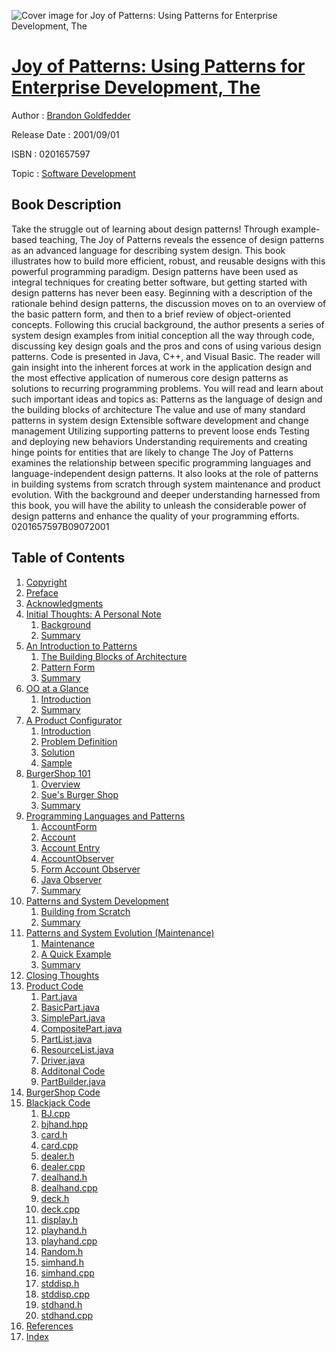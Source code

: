 ![Cover image for Joy of Patterns: Using Patterns for Enterprise Development, The](https://imgdetail.ebookreading.net/cover/cover/software_development/EB0201657597.jpg)

[Joy of Patterns: Using Patterns for Enterprise Development, The](https://ebookreading.net/view/book/Joy+of+Patterns%3A+Using+Patterns+for+Enterprise+Development%2C+The-EB0201657597_1.html "Joy of Patterns: Using Patterns for Enterprise Development, The")
====================================================================================================================

Author : [Brandon Goldfedder](https://ebookreading.net/search/author/Brandon+Goldfedder)

Release Date : 2001/09/01

ISBN : 0201657597

Topic : [Software Development](https://ebookreading.net/search/category/software-development)

Book Description
-----------------

Take the struggle out of learning about design patterns! Through example-based teaching, The Joy of Patterns reveals the essence of design patterns as an advanced language for describing system design. This book illustrates how to build more efficient, robust, and reusable designs with this powerful programming paradigm.
Design patterns have been used as integral techniques for creating better software, but getting started with design patterns has never been easy. Beginning with a description of the rationale behind design patterns, the discussion moves on to an overview of the basic pattern form, and then to a brief review of object-oriented concepts. Following this crucial background, the author presents a series of system design examples from initial conception all the way through code, discussing key design goals and the pros and cons of using various design patterns. Code is presented in Java, C++, and Visual Basic. The reader will gain insight into the inherent forces at work in the application design and the most effective application of numerous core design patterns as solutions to recurring programming problems.
You will read and learn about such important ideas and topics as:
Patterns as the language of design and the building blocks of architecture
The value and use of many standard patterns in system design
Extensible software development and change management
Utilizing supporting patterns to prevent loose ends
Testing and deploying new behaviors
Understanding requirements and creating hinge points for entities that are likely to change
The Joy of Patterns examines the relationship between specific programming languages and language-independent design patterns. It also looks at the role of patterns in building systems from scratch through system maintenance and product evolution.
With the background and deeper understanding harnessed from this book, you will have the ability to unleash the considerable power of design patterns and enhance the quality of your programming efforts.
 0201657597B09072001
              
Table of Contents
-----------------

1. [Copyright](https://ebookreading.net/view/book/Joy+of+Patterns%3A+Using+Patterns+for+Enterprise+Development%2C+The-EB0201657597_1.html)
1. [Preface](https://ebookreading.net/view/book/Joy+of+Patterns%3A+Using+Patterns+for+Enterprise+Development%2C+The-EB0201657597_2.html)
1. [Acknowledgments](https://ebookreading.net/view/book/Joy+of+Patterns%3A+Using+Patterns+for+Enterprise+Development%2C+The-EB0201657597_3.html)
1. [Initial Thoughts: A Personal Note](https://ebookreading.net/view/book/Joy+of+Patterns%3A+Using+Patterns+for+Enterprise+Development%2C+The-EB0201657597_4.html)
    1. [Background](https://ebookreading.net/view/book/Joy+of+Patterns%3A+Using+Patterns+for+Enterprise+Development%2C+The-EB0201657597_5.html)
    1. [Summary](https://ebookreading.net/view/book/Joy+of+Patterns%3A+Using+Patterns+for+Enterprise+Development%2C+The-EB0201657597_6.html)
1. [An Introduction to Patterns](https://ebookreading.net/view/book/Joy+of+Patterns%3A+Using+Patterns+for+Enterprise+Development%2C+The-EB0201657597_7.html)
    1. [The Building Blocks of Architecture](https://ebookreading.net/view/book/Joy+of+Patterns%3A+Using+Patterns+for+Enterprise+Development%2C+The-EB0201657597_8.html)
    1. [Pattern Form](https://ebookreading.net/view/book/Joy+of+Patterns%3A+Using+Patterns+for+Enterprise+Development%2C+The-EB0201657597_9.html)
    1. [Summary](https://ebookreading.net/view/book/Joy+of+Patterns%3A+Using+Patterns+for+Enterprise+Development%2C+The-EB0201657597_10.html)
1. [OO at a Glance](https://ebookreading.net/view/book/Joy+of+Patterns%3A+Using+Patterns+for+Enterprise+Development%2C+The-EB0201657597_11.html)
    1. [Introduction](https://ebookreading.net/view/book/Joy+of+Patterns%3A+Using+Patterns+for+Enterprise+Development%2C+The-EB0201657597_12.html)
    1. [Summary](https://ebookreading.net/view/book/Joy+of+Patterns%3A+Using+Patterns+for+Enterprise+Development%2C+The-EB0201657597_13.html)
1. [A Product Configurator](https://ebookreading.net/view/book/Joy+of+Patterns%3A+Using+Patterns+for+Enterprise+Development%2C+The-EB0201657597_14.html)
    1. [Introduction](https://ebookreading.net/view/book/Joy+of+Patterns%3A+Using+Patterns+for+Enterprise+Development%2C+The-EB0201657597_15.html)
    1. [Problem Definition](https://ebookreading.net/view/book/Joy+of+Patterns%3A+Using+Patterns+for+Enterprise+Development%2C+The-EB0201657597_16.html)
    1. [Solution](https://ebookreading.net/view/book/Joy+of+Patterns%3A+Using+Patterns+for+Enterprise+Development%2C+The-EB0201657597_17.html)
    1. [Sample](https://ebookreading.net/view/book/Joy+of+Patterns%3A+Using+Patterns+for+Enterprise+Development%2C+The-EB0201657597_18.html)
1. [BurgerShop 101](https://ebookreading.net/view/book/Joy+of+Patterns%3A+Using+Patterns+for+Enterprise+Development%2C+The-EB0201657597_19.html)
    1. [Overview](https://ebookreading.net/view/book/Joy+of+Patterns%3A+Using+Patterns+for+Enterprise+Development%2C+The-EB0201657597_20.html)
    1. [Sue&#39;s Burger Shop](https://ebookreading.net/view/book/Joy+of+Patterns%3A+Using+Patterns+for+Enterprise+Development%2C+The-EB0201657597_21.html)
    1. [Summary](https://ebookreading.net/view/book/Joy+of+Patterns%3A+Using+Patterns+for+Enterprise+Development%2C+The-EB0201657597_22.html)
1. [Programming Languages and Patterns](https://ebookreading.net/view/book/Joy+of+Patterns%3A+Using+Patterns+for+Enterprise+Development%2C+The-EB0201657597_23.html)
    1. [AccountForm](https://ebookreading.net/view/book/Joy+of+Patterns%3A+Using+Patterns+for+Enterprise+Development%2C+The-EB0201657597_24.html)
    1. [Account](https://ebookreading.net/view/book/Joy+of+Patterns%3A+Using+Patterns+for+Enterprise+Development%2C+The-EB0201657597_25.html)
    1. [Account Entry](https://ebookreading.net/view/book/Joy+of+Patterns%3A+Using+Patterns+for+Enterprise+Development%2C+The-EB0201657597_26.html)
    1. [AccountObserver](https://ebookreading.net/view/book/Joy+of+Patterns%3A+Using+Patterns+for+Enterprise+Development%2C+The-EB0201657597_27.html)
    1. [Form Account Observer](https://ebookreading.net/view/book/Joy+of+Patterns%3A+Using+Patterns+for+Enterprise+Development%2C+The-EB0201657597_28.html)
    1. [Java Observer](https://ebookreading.net/view/book/Joy+of+Patterns%3A+Using+Patterns+for+Enterprise+Development%2C+The-EB0201657597_29.html)
    1. [Summary](https://ebookreading.net/view/book/Joy+of+Patterns%3A+Using+Patterns+for+Enterprise+Development%2C+The-EB0201657597_30.html)
1. [Patterns and System Development](https://ebookreading.net/view/book/Joy+of+Patterns%3A+Using+Patterns+for+Enterprise+Development%2C+The-EB0201657597_31.html)
    1. [Building from Scratch](https://ebookreading.net/view/book/Joy+of+Patterns%3A+Using+Patterns+for+Enterprise+Development%2C+The-EB0201657597_32.html)
    1. [Summary](https://ebookreading.net/view/book/Joy+of+Patterns%3A+Using+Patterns+for+Enterprise+Development%2C+The-EB0201657597_33.html)
1. [Patterns and System Evolution (Maintenance)](https://ebookreading.net/view/book/Joy+of+Patterns%3A+Using+Patterns+for+Enterprise+Development%2C+The-EB0201657597_34.html)
    1. [Maintenance](https://ebookreading.net/view/book/Joy+of+Patterns%3A+Using+Patterns+for+Enterprise+Development%2C+The-EB0201657597_35.html)
    1. [A Quick Example](https://ebookreading.net/view/book/Joy+of+Patterns%3A+Using+Patterns+for+Enterprise+Development%2C+The-EB0201657597_36.html)
    1. [Summary](https://ebookreading.net/view/book/Joy+of+Patterns%3A+Using+Patterns+for+Enterprise+Development%2C+The-EB0201657597_37.html)
1. [Closing Thoughts](https://ebookreading.net/view/book/Joy+of+Patterns%3A+Using+Patterns+for+Enterprise+Development%2C+The-EB0201657597_38.html)
1. [Product Code](https://ebookreading.net/view/book/Joy+of+Patterns%3A+Using+Patterns+for+Enterprise+Development%2C+The-EB0201657597_39.html)
    1. [Part.java](https://ebookreading.net/view/book/Joy+of+Patterns%3A+Using+Patterns+for+Enterprise+Development%2C+The-EB0201657597_40.html)
    1. [BasicPart.java](https://ebookreading.net/view/book/Joy+of+Patterns%3A+Using+Patterns+for+Enterprise+Development%2C+The-EB0201657597_41.html)
    1. [SimplePart.java](https://ebookreading.net/view/book/Joy+of+Patterns%3A+Using+Patterns+for+Enterprise+Development%2C+The-EB0201657597_42.html)
    1. [CompositePart.java](https://ebookreading.net/view/book/Joy+of+Patterns%3A+Using+Patterns+for+Enterprise+Development%2C+The-EB0201657597_43.html)
    1. [PartList.java](https://ebookreading.net/view/book/Joy+of+Patterns%3A+Using+Patterns+for+Enterprise+Development%2C+The-EB0201657597_44.html)
    1. [ResourceList.java](https://ebookreading.net/view/book/Joy+of+Patterns%3A+Using+Patterns+for+Enterprise+Development%2C+The-EB0201657597_45.html)
    1. [Driver.java](https://ebookreading.net/view/book/Joy+of+Patterns%3A+Using+Patterns+for+Enterprise+Development%2C+The-EB0201657597_46.html)
    1. [Additonal Code](https://ebookreading.net/view/book/Joy+of+Patterns%3A+Using+Patterns+for+Enterprise+Development%2C+The-EB0201657597_47.html)
    1. [PartBuilder.java](https://ebookreading.net/view/book/Joy+of+Patterns%3A+Using+Patterns+for+Enterprise+Development%2C+The-EB0201657597_48.html)
1. [BurgerShop Code](https://ebookreading.net/view/book/Joy+of+Patterns%3A+Using+Patterns+for+Enterprise+Development%2C+The-EB0201657597_49.html)
1. [Blackjack Code](https://ebookreading.net/view/book/Joy+of+Patterns%3A+Using+Patterns+for+Enterprise+Development%2C+The-EB0201657597_50.html)
    1. [BJ.cpp](https://ebookreading.net/view/book/Joy+of+Patterns%3A+Using+Patterns+for+Enterprise+Development%2C+The-EB0201657597_51.html)
    1. [bjhand.hpp](https://ebookreading.net/view/book/Joy+of+Patterns%3A+Using+Patterns+for+Enterprise+Development%2C+The-EB0201657597_52.html)
    1. [card.h](https://ebookreading.net/view/book/Joy+of+Patterns%3A+Using+Patterns+for+Enterprise+Development%2C+The-EB0201657597_53.html)
    1. [card.cpp](https://ebookreading.net/view/book/Joy+of+Patterns%3A+Using+Patterns+for+Enterprise+Development%2C+The-EB0201657597_54.html)
    1. [dealer.h](https://ebookreading.net/view/book/Joy+of+Patterns%3A+Using+Patterns+for+Enterprise+Development%2C+The-EB0201657597_55.html)
    1. [dealer.cpp](https://ebookreading.net/view/book/Joy+of+Patterns%3A+Using+Patterns+for+Enterprise+Development%2C+The-EB0201657597_56.html)
    1. [dealhand.h](https://ebookreading.net/view/book/Joy+of+Patterns%3A+Using+Patterns+for+Enterprise+Development%2C+The-EB0201657597_57.html)
    1. [dealhand.cpp](https://ebookreading.net/view/book/Joy+of+Patterns%3A+Using+Patterns+for+Enterprise+Development%2C+The-EB0201657597_58.html)
    1. [deck.h](https://ebookreading.net/view/book/Joy+of+Patterns%3A+Using+Patterns+for+Enterprise+Development%2C+The-EB0201657597_59.html)
    1. [deck.cpp](https://ebookreading.net/view/book/Joy+of+Patterns%3A+Using+Patterns+for+Enterprise+Development%2C+The-EB0201657597_60.html)
    1. [display.h](https://ebookreading.net/view/book/Joy+of+Patterns%3A+Using+Patterns+for+Enterprise+Development%2C+The-EB0201657597_61.html)
    1. [playhand.h](https://ebookreading.net/view/book/Joy+of+Patterns%3A+Using+Patterns+for+Enterprise+Development%2C+The-EB0201657597_62.html)
    1. [playhand.cpp](https://ebookreading.net/view/book/Joy+of+Patterns%3A+Using+Patterns+for+Enterprise+Development%2C+The-EB0201657597_63.html)
    1. [Random.h](https://ebookreading.net/view/book/Joy+of+Patterns%3A+Using+Patterns+for+Enterprise+Development%2C+The-EB0201657597_64.html)
    1. [simhand.h](https://ebookreading.net/view/book/Joy+of+Patterns%3A+Using+Patterns+for+Enterprise+Development%2C+The-EB0201657597_65.html)
    1. [simhand.cpp](https://ebookreading.net/view/book/Joy+of+Patterns%3A+Using+Patterns+for+Enterprise+Development%2C+The-EB0201657597_66.html)
    1. [stddisp.h](https://ebookreading.net/view/book/Joy+of+Patterns%3A+Using+Patterns+for+Enterprise+Development%2C+The-EB0201657597_67.html)
    1. [stddisp.cpp](https://ebookreading.net/view/book/Joy+of+Patterns%3A+Using+Patterns+for+Enterprise+Development%2C+The-EB0201657597_68.html)
    1. [stdhand.h](https://ebookreading.net/view/book/Joy+of+Patterns%3A+Using+Patterns+for+Enterprise+Development%2C+The-EB0201657597_69.html)
    1. [stdhand.cpp](https://ebookreading.net/view/book/Joy+of+Patterns%3A+Using+Patterns+for+Enterprise+Development%2C+The-EB0201657597_70.html)
1. [References](https://ebookreading.net/view/book/Joy+of+Patterns%3A+Using+Patterns+for+Enterprise+Development%2C+The-EB0201657597_71.html)
1. [Index](https://ebookreading.net/view/book/Joy+of+Patterns%3A+Using+Patterns+for+Enterprise+Development%2C+The-EB0201657597_72.html)
